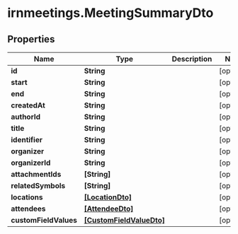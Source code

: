 # irnmeetings.MeetingSummaryDto

## Properties

Name | Type | Description | Notes
------------ | ------------- | ------------- | -------------
**id** | **String** |  | [optional] 
**start** | **String** |  | [optional] 
**end** | **String** |  | [optional] 
**createdAt** | **String** |  | [optional] 
**authorId** | **String** |  | [optional] 
**title** | **String** |  | [optional] 
**identifier** | **String** |  | [optional] 
**organizer** | **String** |  | [optional] 
**organizerId** | **String** |  | [optional] 
**attachmentIds** | **[String]** |  | [optional] 
**relatedSymbols** | **[String]** |  | [optional] 
**locations** | [**[LocationDto]**](LocationDto.md) |  | [optional] 
**attendees** | [**[AttendeeDto]**](AttendeeDto.md) |  | [optional] 
**customFieldValues** | [**[CustomFieldValueDto]**](CustomFieldValueDto.md) |  | [optional] 


